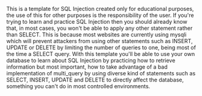 This is a template for SQL Injection created only for educational purposes, the use of this for other purposes is the responsibility of the user.
If you're trying to learn and practice SQL Injection then you should already know that, in most cases, you won't be able to apply any other statement rather than SELECT. This is because most websites are currently using mysqli which will prevent attackers from using other statements such as INSERT, UPDATE or DELETE by limiting the number of queries to one, being most of the time a SELECT query.
With this template you'll be able to use your own database to learn about SQL Injection by practicing how to retrieve information but most important, how to take advantage of a bad implementation of multi_query by using diverse kind of statements such as SELECT, INSERT, UPDATE and DELETE to directly affect the database, something you can't do in most controlled environments.